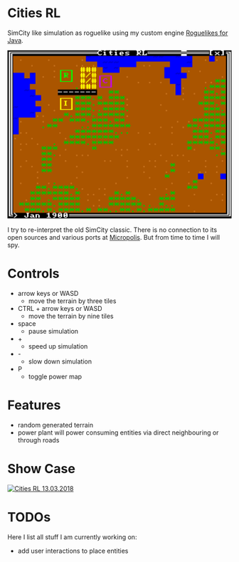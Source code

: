 # Cities RL
SimCity like simulation as roguelike using my custom engine
[Roguelikes for Java](https://github.com/klaushauschild1984/rl4j).

![Cities RL](screenshot.png?raw=true "Cities RL")

I try to re-interpret the old SimCity classic. There is no connection to its open sources and various ports at
[Micropolis](https://github.com/SimHacker/micropolis). But from time to time I will spy.

# Controls
* arrow keys or WASD
  * move the terrain by three tiles
* CTRL + arrow keys or WASD
  * move the terrain by nine tiles
* space
  * pause simulation
* \+
  * speed up simulation
* \-
  * slow down simulation
* P
  * toggle power map

# Features
* random generated terrain
* power plant will power consuming entities via direct neighbouring or through roads

# Show Case
[![Cities RL 13.03.2018](https://i.ytimg.com/vi/HwibDeVT0ro/2.jpg)](https://youtu.be/HwibDeVT0ro)

# TODOs
Here I list all stuff I am currently working on:
* add user interactions to place entities
